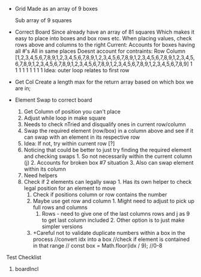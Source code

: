 * Grid
  Made as an array of 9 boxes
    <!-- With within boxes subarray containing 3 arrays of rows -->
    Sub array of 9 squares


* Correct Board
  Since already have an array of 81 squares
    Which makes it easy to place into boxes and box rows etc.
      When placing values, check rows above and columns to the right
  Current:
    Accounts for boxes having all #'s
    All in same places
    Doesnt account for contraints:
      Row
      Column
  [1,2,3,4,5,6,7,8,9,1,2,3,4,5,6,7,8,9,1,2,3,4,5,6,7,8,9,1,2,3,4,5,6,7,8,9,1,2,3,4,5,6,7,8,9,1,2,3,4,5,6,7,8,9,1,2,3,4,5,6,7,8,9,1,2,3,4,5,6,7,8,9,1,2,3,4,5,6,7,8,9]
   1 1 1             1 1 1             1 1 1
   Idea: outer loop relates to first row
  

* Get Col
  Create a length max for the return array based on which box we are in;

* Element Swap to correct board
  1. Get Column of position you can't place
  2. Adjust while loop in make square
    1. Needs to check nTried and disqualify ones in current row/column
  2. Swap the required element (row/box) in a column above and see if it can swap with an element in its respective row
    1. Idea: If not, try within current row [?]
    2. Noticing that could be better to just try finding the required element and checking swaps
      1. So not necessarily within the current column (j)
      2. Accounts for broken box #7 situation
      3. Also can swap element within its column
  3. Need helpers
    4. Check if 2 elements can legally swap
      1. Has its own helper to check legal position for an element to move
        1. Check if positions column or row contains the number
          1. Maybe use get row and column
            1. Might need to adjust to pick up full rows and columns
              1. Rows - need to give one of the last columns rows and j as 9 to get last column included
            2. Other option is to just make simpler versions
          1. +Careful not to validate duplicate numbers within a box in the process
              //convert idx into a box
              //check if element is contained in that range
              // const box = Math.floor(idx / 9); //0-8

Test Checklist
  1. boardIncl